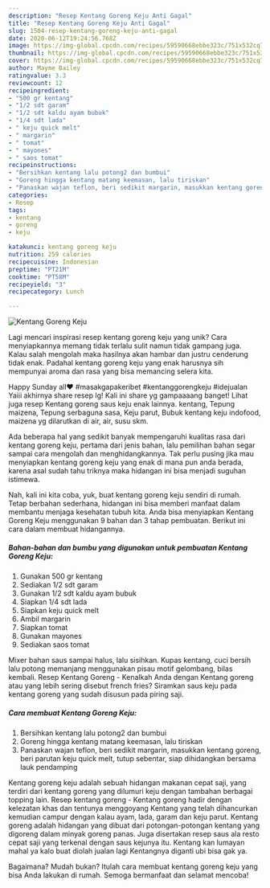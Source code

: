 ```yaml
---
description: "Resep Kentang Goreng Keju Anti Gagal"
title: "Resep Kentang Goreng Keju Anti Gagal"
slug: 1504-resep-kentang-goreng-keju-anti-gagal
date: 2020-06-12T19:24:56.768Z
image: https://img-global.cpcdn.com/recipes/59590668ebbe323c/751x532cq70/kentang-goreng-keju-foto-resep-utama.jpg
thumbnail: https://img-global.cpcdn.com/recipes/59590668ebbe323c/751x532cq70/kentang-goreng-keju-foto-resep-utama.jpg
cover: https://img-global.cpcdn.com/recipes/59590668ebbe323c/751x532cq70/kentang-goreng-keju-foto-resep-utama.jpg
author: Mayme Bailey
ratingvalue: 3.3
reviewcount: 12
recipeingredient:
- "500 gr kentang"
- "1/2 sdt garam"
- "1/2 sdt kaldu ayam bubuk"
- "1/4 sdt lada"
- " keju quick melt"
- " margarin"
- " tomat"
- " mayones"
- " saos tomat"
recipeinstructions:
- "Bersihkan kentang lalu potong2 dan bumbui"
- "Goreng hingga kentang matang keemasan, lalu tiriskan"
- "Panaskan wajan teflon, beri sedikit margarin, masukkan kentang goreng, beri parutan keju quick melt, tutup sebentar, siap dihidangkan bersama lauk pendamping"
categories:
- Resep
tags:
- kentang
- goreng
- keju

katakunci: kentang goreng keju 
nutrition: 259 calories
recipecuisine: Indonesian
preptime: "PT21M"
cooktime: "PT58M"
recipeyield: "3"
recipecategory: Lunch

---
```



![Kentang Goreng Keju](https://img-global.cpcdn.com/recipes/59590668ebbe323c/751x532cq70/kentang-goreng-keju-foto-resep-utama.jpg)

Lagi mencari inspirasi resep kentang goreng keju yang unik? Cara menyiapkannya memang tidak terlalu sulit namun tidak gampang juga. Kalau salah mengolah maka hasilnya akan hambar dan justru cenderung tidak enak. Padahal kentang goreng keju yang enak harusnya sih mempunyai aroma dan rasa yang bisa memancing selera kita.

Happy Sunday all❤️ #masakgapakeribet #kentanggorengkeju #idejualan Yaiii akhirnya share resep lg! Kali ini share yg gampaaaang banget! Lihat juga resep Kentang goreng saus keju enak lainnya. kentang, Tepung maizena, Tepung serbaguna sasa, Keju parut, Bubuk kentang keju indofood, maizena yg dilarutkan di air, air, susu skm.

Ada beberapa hal yang sedikit banyak mempengaruhi kualitas rasa dari kentang goreng keju, pertama dari jenis bahan, lalu pemilihan bahan segar sampai cara mengolah dan menghidangkannya. Tak perlu pusing jika mau menyiapkan kentang goreng keju yang enak di mana pun anda berada, karena asal sudah tahu triknya maka hidangan ini bisa menjadi suguhan istimewa.


Nah, kali ini kita coba, yuk, buat kentang goreng keju sendiri di rumah. Tetap berbahan sederhana, hidangan ini bisa memberi manfaat dalam membantu menjaga kesehatan tubuh kita. Anda bisa menyiapkan Kentang Goreng Keju menggunakan 9 bahan dan 3 tahap pembuatan. Berikut ini cara dalam membuat hidangannya.

<!--inarticleads1-->

##### Bahan-bahan dan bumbu yang digunakan untuk pembuatan Kentang Goreng Keju:

1. Gunakan 500 gr kentang
1. Sediakan 1/2 sdt garam
1. Gunakan 1/2 sdt kaldu ayam bubuk
1. Siapkan 1/4 sdt lada
1. Siapkan  keju quick melt
1. Ambil  margarin
1. Siapkan  tomat
1. Gunakan  mayones
1. Sediakan  saos tomat


Mixer bahan saus sampai halus, lalu sisihkan. Kupas kentang, cuci bersih lalu potong memanjang menggunakan pisau motif gelombang, bilas kembali. Resep Kentang Goreng - Kenalkah Anda dengan Kentang goreng atau yang lebih sering disebut french fries? Siramkan saus keju pada kentang goreng yang sudah disusun pada piring saji. 

<!--inarticleads2-->

##### Cara membuat Kentang Goreng Keju:

1. Bersihkan kentang lalu potong2 dan bumbui
1. Goreng hingga kentang matang keemasan, lalu tiriskan
1. Panaskan wajan teflon, beri sedikit margarin, masukkan kentang goreng, beri parutan keju quick melt, tutup sebentar, siap dihidangkan bersama lauk pendamping


Kentang goreng keju adalah sebuah hidangan makanan cepat saji, yang terdiri dari kentang goreng yang dilumuri keju dengan tambahan berbagai topping lain. Resep kentang goreng - Kentang goreng hadir dengan kelezatan khas dan tentunya menggoyang Kentang yang telah dihancurkan kemudian campur dengan kalau ayam, lada, garam dan keju parut. Kentang goreng adalah hidangan yang dibuat dari potongan-potongan kentang yang digoreng dalam minyak goreng panas. Juga disertakan resep saus ala resto cepat saji yang terkenal dengan saus kejunya itu. Kentang kan lumayan mahal ya kalo buat diolah jualan lagi Kentangnya diganti ubi bisa gak ya. 

Bagaimana? Mudah bukan? Itulah cara membuat kentang goreng keju yang bisa Anda lakukan di rumah. Semoga bermanfaat dan selamat mencoba!
